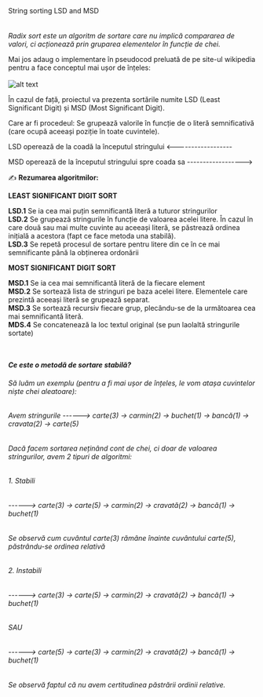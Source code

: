 <dl>
  <dt>String sorting LSD and MSD</dt></br></br>
<i>Radix sort este un algoritm de sortare care nu implică compararea de valori, ci acționează prin gruparea elementelor în funcție de chei. </i></br>

Mai jos adaug o implementare în pseudocod preluată de pe site-ul wikipedia pentru a face conceptul mai ușor de înțeles: </br></br>
![alt text](https://github.com/Islaya/LSD-and-MSD-Radix-Sorts-on-Strings/blob/master/Pseudocode-Source-Wikipedia.png)

În cazul de față, proiectul va prezenta sortările numite LSD (Least Significant Digit) și MSD (Most Significant Digit).

Care ar fi procedeul: Se grupează valorile în funcție de o literă semnificativă (care ocupă aceeași poziție în toate cuvintele).

LSD operează de la coadă la începutul stringului       <------------------

MSD operează de la începutul stringului spre coada sa  ------------------>

✍ **Rezumarea algoritmilor:**

**LEAST SIGNIFICANT DIGIT SORT**

**LSD.1** Se ia cea mai puțin semnificantă literă a tuturor stringurilor </br>
**LSD.2** Se grupează stringurile în funcție de valoarea acelei litere. În cazul în care două sau mai multe cuvinte au aceeași literă, se păstrează ordinea inițială a acestora (fapt ce face metoda una stabilă). </br>
**LSD.3** Se repetă procesul de sortare pentru litere din ce în ce mai semnificante până la obținerea ordonării


<b>MOST SIGNIFICANT DIGIT SORT</b>
 
**MSD.1** Se ia cea mai semnificantă literă de la fiecare element </br>
**MSD.2** Se sortează lista de stringuri pe baza acelei litere. Elementele care prezintă aceeași literă se grupează separat. </br>
**MSD.3** Se sortează recursiv fiecare grup, plecându-se de la următoarea cea mai semnificantă literă. </br>
**MDS.4** Se concatenează la loc textul original (se pun laolaltă stringurile sortate)

</br></br>
_**Ce este o metodă de sortare stabilă?**_ </br>
###### Să luăm un exemplu (pentru a fi mai ușor de înțeles, le vom atașa cuvintelor niște chei aleatoare): </br>
###### Avem stringurile   ------>  carte(3) -> carmin(2) -> buchet(1) -> bancă(1) -> cravata(2) -> carte(5)</br>
###### Dacă facem sortarea neținând cont de chei, ci doar de valoarea stringurilor, avem 2 tipuri de algoritmi:

###### 1. Stabili </br>
###### ------>  carte(3) -> carte(5) -> carmin(2) -> cravată(2) -> bancă(1) -> buchet(1) </br>
###### Se observă cum cuvântul carte(3) rămâne înainte cuvântului carte(5), păstrându-se ordinea relativă


###### 2. Instabili </br>
###### ------>  carte(3) -> carte(5) -> carmin(2) -> cravată(2) -> bancă(1) -> buchet(1) </br>
######                                          SAU </br>
###### ------>  carte(5) -> carte(3) -> carmin(2) -> cravată(2) -> bancă(1) -> buchet(1) </br>
###### Se observă faptul că nu avem certitudinea păstrării ordinii relative.
